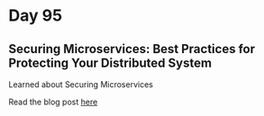 # Day 95

## Securing Microservices: Best Practices for Protecting Your Distributed System

Learned about Securing Microservices

Read the blog post [here](https://rufilboy.hashnode.dev/day-95-securing-microservices-best-practices-for-protecting-your-distributed-system?showSharer=true)
